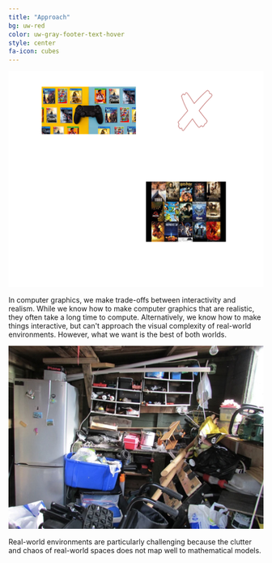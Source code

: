 ```yaml
---
title: "Approach"
bg: uw-red
color: uw-gray-footer-text-hover
style: center
fa-icon: cubes
---
```




![interactivity-graph](images/graph.png)

In computer graphics, we make trade-offs between interactivity and realism.  While we know how to make computer graphics that are realistic, they often take a long time to compute.  Alternatively, we know how to make things interactive, but can't approach the visual complexity of real-world environments.  However, what we want is the best of both worlds.

![clutter](images/clutter.jpg)

Real-world environments are particularly challenging because the clutter and chaos of real-world spaces does not map well to mathematical models.
